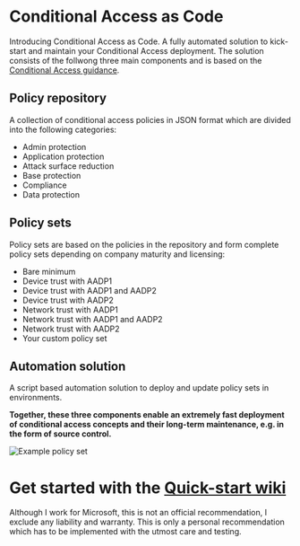 # Conditional Access as Code

Introducing Conditional Access as Code. A fully automated solution to kick-start and maintain your Conditional Access deployment. The solution consists of the follwong three main components and is based on the [Conditional Access guidance](https://github.com/AlexFilipin/ConditionalAccess/wiki/Conditional-access-guidance).

## Policy repository
A collection of conditional access policies in JSON format which are divided into the following categories:
* Admin protection
* Application protection
* Attack surface reduction
* Base protection
* Compliance
* Data protection

## Policy sets
Policy sets are based on the policies in the repository and form complete policy sets depending on company maturity and licensing:
* Bare minimum
* Device trust with AADP1
* Device trust with AADP1 and AADP2
* Device trust with AADP2
* Network trust with AADP1
* Network trust with AADP1 and AADP2
* Network trust with AADP2
* Your custom policy set

## Automation solution
A script based automation solution to deploy and update policy sets in environments.

**Together, these three components enable an extremely fast deployment of conditional access concepts and their long-term maintenance, e.g. in the form of source control.**

![Example policy set](https://i.imgur.com/g08eQN6.png)

# Get started with the [Quick-start wiki](https://github.com/AlexFilipin/ConditionalAccess/wiki#quick-start)

Although I work for Microsoft, this is not an official recommendation, I exclude any liability and warranty. This is only a personal recommendation which has to be implemented with the utmost care and testing.
